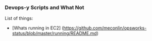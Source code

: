 ### Devops-y Scripts and What Not

List of things:  
- [Whats running in EC2] (https://github.com/meconlin/opsworks-status/blob/master/running/README.md)
